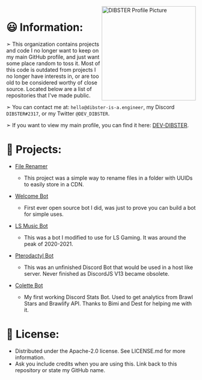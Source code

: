 <!-- ![DIBSTER Archives](/Assets/Images/DIBSTER Archives.png) -->

<img src="https://dibster.is-a.dev/public/avatar.png" alt="DIBSTER Profile Picture" width="250" align="right"/>

# 😃 Information:

➣ This organization contains projects and code I no longer want to keep on my main GitHub profile, and just want some place random to toss it. Most of this code is outdated from projects I no longer have interests in, or are too old to be considered worthy of close source. Located below are a list of repositories that I've made public.

➣ You can contact me at: `hello@dibster-is-a.engineer`, my Discord `DIBSTER#2317`, or my Twitter `@DEV_DIBSTER`.

➣ If you want to view my main profile, you can find it here: [DEV-DIBSTER](https://github.com/DEV-DIBSTER).

# 📜 Projects:

- [File Renamer](https://github.com/DIBSTER-Archives/Files-In-Folder-Renamer)
  - This project was a simple way to rename files in a folder with UUIDs to easily store in a CDN.

- [Welcome Bot](https://github.com/DIBSTER-Archives/Welcome-Bot)
  - First ever open source bot I did, was just to prove you can build a bot for simple uses.

- [LS Music Bot](https://github.com/DIBSTER-Archives/LS-Music-Bot)
  - This was a bot I modified to use for LS Gaming. It was around the peak of 2020-2021.

- [Pterodactyl Bot](https://github.com/DIBSTER-Archives/Public-Pterodactyl-Discord-Bot)
  - This was an unfinished Discord Bot that would be used in a host like server. Never finished as DiscordJS V13 became obsolete.
 
- [Colette Bot](https://github.com/DIBSTER-Archives/Colette-Bot)
  - My first working Discord Stats Bot. Used to get analytics from Brawl Stars and Brawlify API. Thanks to Bimi and Dest for helping me with it.

# 🔐 License:
- Distributed under the Apache-2.0 license. See LICENSE.md for more information.
- Ask you include credits when you are using this. Link back to this repository or state my GitHub name.
